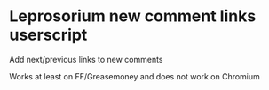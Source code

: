 Leprosorium new comment links userscript
========================================

Add next/previous links to new comments

Works at least on FF/Greasemoney and does not work on Chromium
